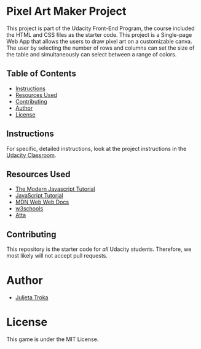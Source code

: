 # Pixel Art Maker Project

This project is part of the Udacity Front-End Program, the course included the HTML and CSS files as the starter code.
This project is a Single-page Web App that allows the users to draw pixel art on a customizable canva. The user by selecting the number of rows and columns can set the size of the table and simultaneously can select between a range of colors.

## Table of Contents

- [Instructions](#instructions)
- [Resources Used](#ResourcesUsed)
- [Contributing](#contributing)
- [Author](#Author)
- [License](#License)

## Instructions

For specific, detailed instructions, look at the project instructions in the [Udacity Classroom](https://classroom.udacity.com/me).

## Resources Used 

- [The Modern Javascript Tutorial](https://javascript.info/)
- [JavaScript Tutorial](https://www.javascripttutorial.net/)
- [MDN Web Web Docs](https://developer.mozilla.org/en-US/)
- [w3schools](https://www.w3schools.com/)
- [Atta](https://attacomsian.com/)
## Contributing

This repository is the starter code for _all_ Udacity students. Therefore, we most likely will not accept pull requests.

# Author

- [Juljeta Troka](www.linkedin.com/in/juljetatroka)

# License

This game is under the MIT License.
